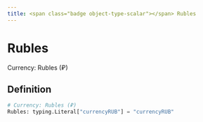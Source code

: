 ```yaml
---
title: <span class="badge object-type-scalar"></span> Rubles
---
```

# <span class="badge object-type-scalar"></span> Rubles

Currency: Rubles (₽)

## Definition

```python
# Currency: Rubles (₽)
Rubles: typing.Literal["currencyRUB"] = "currencyRUB"
```
